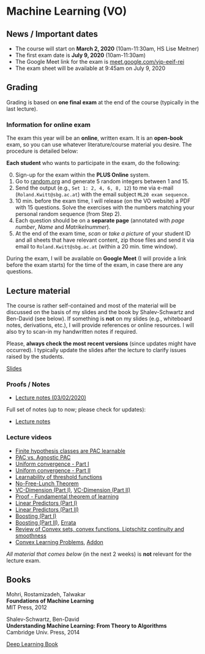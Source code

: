 # Machine Learning (VO)

## News / Important dates

- The course will start on **March 2, 2020** (10am-11:30am, HS Lise Meitner)
- The first exam date is **July 9, 2020** (10am-11:30am)
- The Google Meet link for the exam is [meet.google.com/vjp-eeif-rei](meet.google.com/vjp-eeif-rei)
- The exam sheet will be available at 9:45am on July 9, 2020

## Grading

Grading is based on **one final exam** at the end of the course (typically in the last lecture).

### Information for online exam

The exam this year will be an **online**, written exam. It is an **open-book** exam, so you can use 
whatever literature/course material you desire. The procedure is detailed below:

**Each student** who wants to participate in the exam, do the following:

0. Sign-up for the exam within the **PLUS Online** system.
1. Go to [random.org](https://www.random.org/integer-sets/) and generate 5 random integers between 1 and 15.
2. Send the output (e.g., `Set 1: 2, 4, 6, 8, 12`) to me via e-mail (`Roland.Kwitt@sbg.ac.at`) with the email
subject `ML20 exam sequence`.
3. 10 min. before the exam time, I will release (on the VO website) a PDF with 15 questions. Solve the exercises
with the numbers matching your personal random sequence (from Step 2).
4. Each question should be on a **separate page** (annotated with *page number*, *Name* and *Matrikelnummer*).
4. At the end of the exam time, *scan* or *take a picture* of your student ID and all sheets that have relevant content, zip those files and send it via email to `Roland.Kwitt@sbg.ac.at` (within a 20 min. time window).

During the exam, I will be available on **Google Meet** (I will provide a link before the exam starts) for the time 
of the exam, in case there are any questions.

## Lecture material

The course is rather self-contained and most of the material will be discussed on the basis of
my slides and the book by Shalev-Schwartz and Ben-David (see below). If something is **not** on
my slides (e.g., whiteboard notes, derivations, etc.), I will provide references or online
resources. I will also try to scan-in my handwritten notes if required.

Please, **always check the most recent versions** (since updates might have occurred).
I typically update the slides after the lecture to clarify issues raised by the students.

[Slides](ml.pdf)

### Proofs / Notes

- [Lecture notes (03/02/2020)](Lecture_Notes_03022020.pdf)

Full set of notes (up to now; please check for updates):

- [Lecture notes](Lecture-Status-11-05-2020.pdf)

### Lecture videos

- [Finite hypothesis classes are PAC learnable](https://drive.google.com/open?id=1J-uuW35JamGg9STllAe3N3kN4GBuZMBy)
- [PAC vs. Agnostic PAC](https://drive.google.com/open?id=1JxIMEBxl8tk88CwFsWzOaEZyVhOq2Qv2)
- [Uniform convergence - Part I](https://drive.google.com/open?id=10qH-5pfBkoaAUfixv2XKgY27ECJdFa2_)
- [Uniform convergence - Part II](https://drive.google.com/open?id=1mbT12wu0N7m3FE4ub96H7OabBHGfefT-)
- [Learnability of threshold functions](https://drive.google.com/open?id=16KsAmhwzpAfam-JdEL7yfiY6FZfWFHF4)
- [No-Free-Lunch Theorem](https://drive.google.com/open?id=17z77gOSnLstBuxwUrdriw3PgAahN17Ti)
- [VC-Dimension (Part I)](https://drive.google.com/open?id=1OgPgFcirW5VzJ4Ix_lHJfIKWzl73Z7-V), [VC-Dimension (Part II)](https://drive.google.com/open?id=1JFJawqvijPrP8Kv7xnmo0VvPoC78-FVi)
- [Proof - Fundamental theorem of learning](https://drive.google.com/open?id=1kN9C8lVz44o_1DqsX7Dbv_T2mW9exxhi)
- [Linear Predictors (Part I)](https://drive.google.com/open?id=16PvEpTUU_Q17UIq1qtnj89lfWD6alipr)
- [Linear Predictors (Part II)](https://drive.google.com/open?id=1Yuy_x1B24ubIy4EeV2_MP5SyGn90q8xi)
- [Boosting (Part I)](https://drive.google.com/file/d/1BM6BTaFMxa9GL9f-Uy-QBSom7eofaCS4/view?usp=sharing)
- [Boosting (Part II)](https://drive.google.com/file/d/1_PIhpag67C7mBsCxgYKJt3cWDjdEp8W9/view?usp=sharing), [Errata](https://drive.google.com/file/d/1Bj6e2Isi1-T6bZPL5jxeTCPuC3tOis8z/view?usp=sharing)
- [Review of Convex sets, convex functions, Liptschitz continuity and smoothness](https://drive.google.com/file/d/1CkQvoA7VY5GAydOYeX_KqJhqeMCOVj9u/view?usp=sharing)
- [Convex Learning Problems](https://drive.google.com/file/d/1B5CxpcHS5sKEccqXoect2nK6oHn5ttL8/view?usp=sharing), [Addon](https://drive.google.com/file/d/1vpdjW1KiWvZSMlIx1WFB42T7P3Pa2gNG/view?usp=sharing)

*All material that comes below* (in the next 2 weeks) is **not** relevant for the lecture exam.

## Books

Mohri, Rostamizadeh, Talwakar<br>
**Foundations of Machine Learning**<br>
MIT Press, 2012

Shalev-Schwartz, Ben-David<br>
**Understanding Machine Learning: From Theory to Algorithms**<br>
Cambridge Univ. Press, 2014

[Deep Learning Book](http://www.deeplearningbook.org/)
